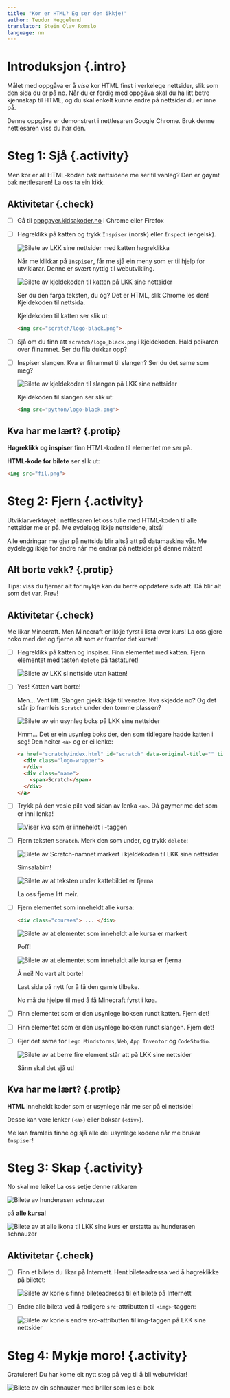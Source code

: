```yaml
---
title: "Kor er HTML? Eg ser den ikkje!"
author: Teodor Heggelund
translator: Stein Olav Romslo
language: nn
---
```



# Introduksjon {.intro}

Målet med oppgåva er å _vise_ kor HTML finst i verkelege nettsider, slik som den
sida du er på no. Når du er ferdig med oppgåva skal du ha litt betre kjennskap
til HTML, og du skal enkelt kunne endre på nettsider du er inne på.

Denne oppgåva er demonstrert i nettlesaren Google Chrome. Bruk denne nettlesaren
viss du har den.


# Steg 1: Sjå {.activity}

Men kor er all HTML-koden bak nettsidene me ser til vanleg? Den er gøymt bak
nettlesaren! La oss ta ein kikk.

## Aktivitetar {.check}

- [ ] Gå til [oppgaver.kidsakoder.no](http://oppgaver.kidsakoder.no) i Chrome
  eller Firefox

- [ ] Høgreklikk på katten og trykk `Inspiser` (norsk) eller `Inspect`
  (engelsk).

  ![Bilete av LKK sine nettsider med katten høgreklikka](inspiser_katten.png)

  Når me klikkar på `Inspiser`, får me sjå ein meny som er til hjelp for
  utviklarar. Denne er svært nyttig til webutvikling.

  ![Bilete av kjeldekoden til katten på LKK sine nettsider](kattens_kildekode.png)

  Ser du den farga teksten, du òg? Det er HTML, slik Chrome les den! Kjeldekoden
  til nettsida.

  Kjeldekoden til katten ser slik ut:

  ```html
  <img src="scratch/logo-black.png">
  ```

- [ ] Sjå om du finn att `scratch/logo_black.png` i kjeldekoden. Hald peikaren
  over filnamnet. Ser du fila dukkar opp?

- [ ] Inspiser slangen. Kva er filnamnet til slangen? Ser du det same som meg?

  ![Bilete av kjeldekoden til slangen på LKK sine nettsider](slangens_kildekode.png)

  Kjeldekoden til slangen ser slik ut:

  ```html
  <img src="python/logo-black.png">
  ```

## Kva har me lært? {.protip}

**Høgreklikk og inspiser** finn HTML-koden til elementet me ser på.

**HTML-kode for bilete** ser slik ut:

```html
<img src="fil.png">
```


# Steg 2: Fjern {.activity}

Utviklarverktøyet i nettlesaren let oss tulle med HTML-koden til alle nettsider
me er på. Me øydelegg ikkje nettsidene, altså!

Alle endringar me gjer på nettsida blir altså att på datamaskina vår. Me
øydelegg ikkje for andre når me endrar på nettsider på denne måten!

## Alt borte vekk? {.protip}

Tips: viss du fjernar alt for mykje kan du berre oppdatere sida att. Då blir alt
som det var. Prøv!

## Aktivitetar {.check}

Me likar Minecraft. Men Minecraft er ikkje fyrst i lista over kurs! La oss gjere
noko med det og fjerne alt som er framfor det kurset!

- [ ] Høgreklikk på katten og inspiser. Finn elementet med katten. Fjern
  elementet med tasten `delete` på tastaturet!

  ![Bilete av LKK si nettside utan katten!](katten_er_borte.png)

- [ ] Yes! Katten vart borte!

  Men... Vent litt. Slangen gjekk ikkje til venstre. Kva skjedde no? Og det står
  jo framleis `Scratch` under den tomme plassen?

  ![Bilete av ein usynleg boks på LKK sine nettsider](kattens_usynlige_boks.png)

  Hmm... Det er ein usynleg boks der, den som tidlegare hadde katten i seg! Den
  heiter `<a>` og er ei lenke:

  ```html
  <a href="scratch/index.html" id="scratch" data-original-title="" title="" aria-describedby="popover162945">
    <div class="logo-wrapper">
    </div>
    <div class="name">
      <span>Scratch</span>
    </div>
  </a>
  ```

- [ ] Trykk på den vesle pila ved sidan av lenka `<a>`. Då gøymer me det som er
  inni lenka!

  ![Viser kva som er inneheldt i <a>-taggen](liten_a.png)

- [ ] Fjern teksten `Scratch`. Merk den som under, og trykk `delete`:

  ![Bilete av Scratch-namnet markert i kjeldekoden til LKK sine nettsider](teksten_scratch.png)

  Simsalabim!

  ![Bilete av at teksten under kattebildet er fjerna](simsalabim.png)

  La oss fjerne litt meir.

- [ ] Fjern elementet som inneheldt alle kursa:

  ```html
  <div class="courses"> ... </div>
  ```

  ![Bilete av at elementet som inneheldt alle kursa er markert](class_courses.png)

  Poff!

  ![Bilete av at elementet som innehaldt alle kursa er fjerna](alt_borte.png)

  Å nei! No vart alt borte!

  Last sida på nytt for å få den gamle tilbake.

  No må du hjelpe til med å få Minecraft fyrst i køa.

- [ ] Finn elementet som er den usynlege boksen rundt katten. Fjern det!

- [ ] Finn elementet som er den usynlege boksen rundt slangen. Fjern det!

- [ ] Gjer det same for `Lego Mindstorms`, `Web`, `App Inventor` og
  `CodeStudio`.

  ![Bilete av at berre fire element står att på LKK sine nettsider](minecraft_yay.png)

  Sånn skal det sjå ut!

## Kva har me lært? {.protip}

**HTML** inneheldt koder som er usynlege når me ser på ei nettside!

Desse kan vere lenker (`<a>`) eller boksar (`<div>`).

Me kan framleis finne og sjå alle dei usynlege kodene når me brukar `Inspiser`!


# Steg 3: Skap {.activity}

No skal me leike! La oss setje denne rakkaren

![Bilete av hunderasen schnauzer](schnauzer.jpg)

på **alle kursa**!

![Bilete av at alle ikona til LKK sine kurs er erstatta av hunderasen schnauzer](schnauzere.png)

## Aktivitetar {.check}

- [ ] Finn et bilete du likar på Internett. Hent bileteadressa ved å høgreklikke
  på biletet:

  ![Bilete av korleis finne bileteadressa til eit bilete på Internett](bildeadresse.png)

- [ ] Endre alle bileta ved å redigere `src`-attributten til `<img>`-taggen:

  ![Bilete av korleis endre src-attributten til img-taggen på LKK sine nettsider](ny_og_bedre_src.png)


# Steg 4: Mykje moro! {.activity}

Gratulerer! Du har kome eit nytt steg på veg til å bli webutviklar!

![Bilete av ein schnauzer med briller som les ei bok](schnauzer_web_developer.jpg)
